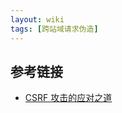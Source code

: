 ```yaml
---
layout: wiki
tags: [跨站域请求伪造]
---
```



## 参考链接

* [CSRF 攻击的应对之道](https://www.ibm.com/developerworks/cn/web/1102_niugang_csrf/)